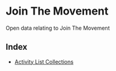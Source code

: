 # Join The Movement
Open data relating to Join The Movement

## Index

- [Activity List Collections](https://sportengland-jointhemovement.github.io/collections/)
